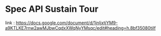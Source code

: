# Spec API Sustain Tour

link : https://docs.google.com/document/d/1jnljxtjYM9-a9KTLKE7rnw2awMJbwCqdxXWqNyYMsqc/edit#heading=h.8bf35080tilf